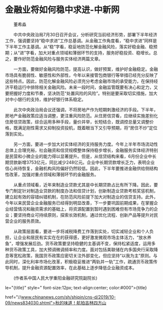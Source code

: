 # 金融业将如何稳中求进-中新网

　　董希淼

　　中共中央政治局7月30日召开会议，分析研究当前经济形势，部署下半年经济工作，强调要坚持“稳中求进”工作总基调。从金融工作角度看，“稳中求进”同样是下半年工作主基调。从“稳”字看，稳妥地防范化解金融风险，落实好稳金融、稳预期；从“进”字看，加大对重点领域和薄弱环节的支持，服务好稳投资、稳增长。总之，要作好防范金融风险与服务实体经济两篇文章。

　　一方面，要做好金融风险防范，提高认识，做好预案，维护好金融稳定。金融市场具有脆弱性、敏感性和外部性，今年以来接管包商银行等举措已经充分反映了这些特点。因此，防范化解金融风险必须充分考虑金融市场的承受能力，在保持经济平稳运行中排除相关金融风险。未来一段时间，金融监管既要有决心和定力，又要把握好力度和节奏，坚决防范“处置风险的风险”。特别是要采取切实措施，加大对中小银行的支持，维护好银行体系稳定。

　　此次中央政治局会议还强调，不将房地产作为短期刺激经济的手段。下半年，房地产金融政策应适当调整，更注重风险防范。从住房信贷看，应继续实施差别化住房信贷政策，综合运用多种手段，量价并举，长短结合，既调控总量又调整价格，既满足刚性需求又抑制投资投机，既着眼当下又引导预期，将“房住不炒”定位落到实处。

　　另一方面，要进一步加大对实体经济的支持服务力度。今年上半年市场流动性总体上合理充裕，社会融资和信贷规模整体保持稳步增长，金融服务实体经济特别是民营和小微企业的能力得以显著提升。但是，从信贷结构来看，6月份企业中长期贷款新增3753亿元，同比减少248亿元。企业中长期贷款增长乏力，表明企业信心尚待恢复，金融机构风险偏好仍然较低。因此，下半年要推进金融供给侧结构性改革，加强对重点领域和薄弱环节的金融服务。

　　从重点领域看，近年来制造业贷款尤其是中长期贷款占比有所下降。因此，要专门制定针对制造业贷款的制度办法和信贷计划，创新制造业贷款考核奖惩机制，建立起有效的容错纠错机制，在防范风险前提下加大对制造业的信贷支持。此外，今年以来民营企业金融服务已经得到明显改善，下一步要巩固前期成果，在掌握企业经营情况和融资需求的基础上，将资源配置到暂时遇到困难但有市场竞争力的企业；要坚持商业可持续原则，探索长效机制，通过优化流程、创新产品等提升对民营企业的服务质效。

　　从政策层面看，要进一步将减税降费工作落到实处，切实减轻企业和个人负担，让企业和居民有实实在在的获得感，更好激发微观市场主体活力，“放水养鱼”，增强发展后劲。货币政策要坚持稳健的主基调不变，保持松紧适度，运用多种货币政策工具，加大预调微调频率和力度。面对包括美联储在内多国央行采取降息等宽松政策，我国货币政策应密切关注外部变化，但应坚持“以我为主”原则。与此同时，深化利率市场化改革，积极稳妥推进“两轨并一轨”工作，疏通货币政策传导机制，提升金融资源配置效率，在此基础上逐步降低企业融资成本。

　　(作者系中国人民大学重阳金融研究院副院长)

le="{title}" style=" font-size:12px; text-align:center; color:#000">{title}

href="//www.chinanews.com/sh/shipin/cns-d/2019/10-09/news834030.shtml">秋的味道！航拍吉林四方山
